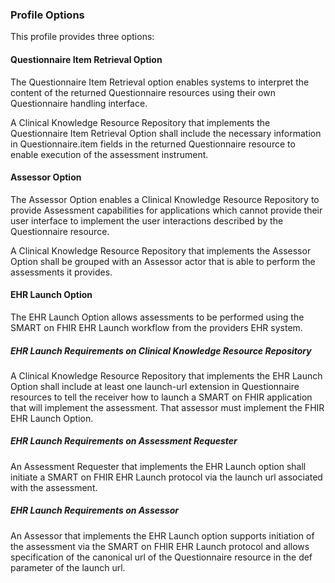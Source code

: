 ### Profile Options
This profile provides three options:

<a name="item-option"> </a>
#### Questionnaire Item Retrieval Option
The Questionnaire Item Retrieval option enables systems to interpret the content of the returned Questionnaire
resources using their own Questionnaire handling interface.

A Clinical Knowledge Resource Repository that implements the Questionnaire Item Retrieval Option shall include
the necessary information in Questionnaire.item fields in the returned Questionnaire resource to enable execution
of the assessment instrument.

<a name="assessor-option"> </a>
#### Assessor Option
The Assessor Option enables a Clinical Knowledge Resource Repository to provide Assessment capabilities for applications
which cannot provide their user interface to implement the user interactions described by the Questionnaire resource.

A Clinical Knowledge Resource Repository that implements the Assessor Option shall be grouped with an
Assessor actor that is able to perform the assessments it provides.

<a name="ehrlaunch-option"> </a>
#### EHR Launch Option
The EHR Launch Option allows assessments to be performed using the SMART on FHIR EHR Launch workflow from
the providers EHR system.

##### EHR Launch Requirements on Clinical Knowledge Resource Repository
A Clinical Knowledge Resource Repository that implements the EHR Launch Option shall include at least one
launch-url extension in Questionnaire resources to tell the receiver how to launch a SMART on FHIR application
that will implement the assessment.  That assessor must implement the FHIR EHR Launch Option.

##### EHR Launch Requirements on Assessment Requester
An Assessment Requester that implements the EHR Launch option shall initiate a SMART on FHIR EHR Launch protocol
via the launch url associated with the assessment.

##### EHR Launch Requirements on Assessor
An Assessor that implements the EHR Launch option supports initiation of the assessment via the SMART on FHIR EHR
Launch protocol and allows specification of the canonical url of the Questionnaire resource in the def parameter
of the launch url.
